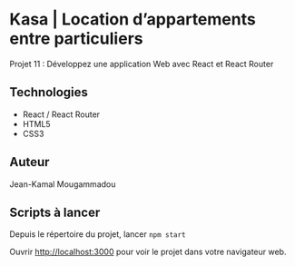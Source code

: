 # Kasa | Location d’appartements entre particuliers

Projet 11 : Développez une application Web avec React et React Router

## Technologies

- React / React Router
- HTML5
- CSS3

## Auteur

Jean-Kamal Mougammadou

## Scripts à lancer

Depuis le répertoire du projet, lancer `npm start`

Ouvrir [http://localhost:3000](http://localhost:3000) pour voir le projet dans votre navigateur web.
